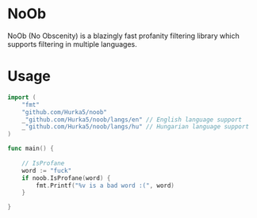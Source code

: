 # NoOb
NoOb (No Obscenity) is a blazingly fast profanity filtering library which supports filtering in multiple languages.

# Usage
```go
import (
    "fmt"
	"github.com/Hurka5/noob"
	_"github.com/Hurka5/noob/langs/en" // English language support
	_"github.com/Hurka5/noob/langs/hu" // Hungarian language support
)

func main() {
    
    // IsProfane
    word := "fuck"
    if noob.IsProfane(word) {
        fmt.Printf("%v is a bad word :(", word)
    }

}
```

